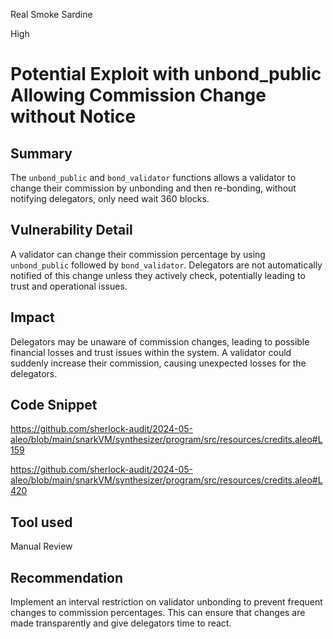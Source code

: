 Real Smoke Sardine

High

# Potential Exploit with unbond_public Allowing Commission Change without Notice

## Summary
The `unbond_public` and `bond_validator` functions allows a validator to change their commission by unbonding and then re-bonding, without notifying delegators, only need wait 360 blocks.

## Vulnerability Detail
A validator can change their commission percentage by using `unbond_public` followed by `bond_validator`. Delegators are not automatically notified of this change unless they actively check, potentially leading to trust and operational issues.

## Impact
Delegators may be unaware of commission changes, leading to possible financial losses and trust issues within the system. A validator could suddenly increase their commission, causing unexpected losses for the delegators.

## Code Snippet
https://github.com/sherlock-audit/2024-05-aleo/blob/main/snarkVM/synthesizer/program/src/resources/credits.aleo#L159

https://github.com/sherlock-audit/2024-05-aleo/blob/main/snarkVM/synthesizer/program/src/resources/credits.aleo#L420

## Tool used

Manual Review

## Recommendation
Implement an interval restriction on validator unbonding to prevent frequent changes to commission percentages. This can ensure that changes are made transparently and give delegators time to react.